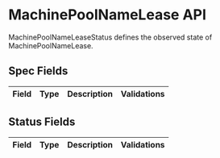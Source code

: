 # MachinePoolNameLease API

MachinePoolNameLeaseStatus defines the observed state of MachinePoolNameLease.

## Spec Fields

| Field | Type | Description | Validations |
|:---|---|---|---|
## Status Fields

| Field | Type | Description | Validations |
|:---|---|---|---|
